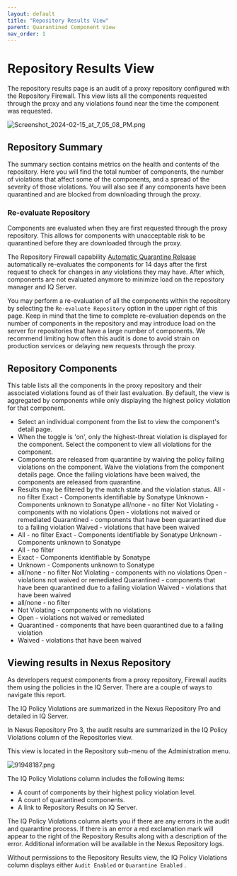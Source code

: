 ```yaml
---
layout: default
title: "Repository Results View"
parent: Quarantined Component View
nav_order: 1
---
```


# Repository Results View

The repository results page is an audit of a proxy repository configured with the Repository Firewall. This view lists all the components requested through the proxy and any violations found near the time the component was requested.

![Screenshot_2024-02-15_at_7_05_08_PM.png](/docs-at-surgery-poc/assets/images/uuid-849decb0-9296-f7d4-d2d6-39a6a0242beb.png)

## Repository Summary

The summary section contains metrics on the health and contents of the repository. Here you will find the total number of components, the number of violations that affect some of the components, and a spread of the severity of those violations. You will also see if any components have been quarantined and are blocked from downloading through the proxy.

### Re-evaluate Repository

Components are evaluated when they are first requested through the proxy repository. This allows for components with unacceptable risk to be quarantined before they are downloaded through the proxy.

The Repository Firewall capability [Automatic Quarantine Release](#UUID-fce7cb93-a2a2-7970-ac89-97dc14c9e891) automatically re-evaluates the components for 14 days after the first request to check for changes in any violations they may have. After which, components are not evaluated anymore to minimize load on the repository manager and IQ Server.

You may perform a re-evaluation of all the components within the repository by selecting the `Re-evaluate Repository` option in the upper right of this page. Keep in mind that the time to complete re-evaluation depends on the number of components in the repository and may introduce load on the server for repositories that have a large number of components. We recommend limiting how often this audit is done to avoid strain on production services or delaying new requests through the proxy.

## Repository Components

This table lists all the components in the proxy repository and their associated violations found as of their last evaluation. By default, the view is aggregated by components while only displaying the highest policy violation for that component.

- Select an individual component from the list to view the component's detail page.
- When the toggle is 'on', only the highest-threat violation is displayed for the component. Select the component to view all violations for the component.
- Components are released from quarantine by waiving the policy failing violations on the component. Waive the violations from the component details page. Once the failing violations have been waived, the components are released from quarantine.
- Results may be filtered by the match state and the violation status. All - no filter Exact - Components identifiable by Sonatype Unknown - Components unknown to Sonatype all/none - no filter Not Violating - components with no violations Open - violations not waived or remediated Quarantined - components that have been quarantined due to a failing violation Waived - violations that have been waived
- All - no filter Exact - Components identifiable by Sonatype Unknown - Components unknown to Sonatype
- All - no filter
- Exact - Components identifiable by Sonatype
- Unknown - Components unknown to Sonatype
- all/none - no filter Not Violating - components with no violations Open - violations not waived or remediated Quarantined - components that have been quarantined due to a failing violation Waived - violations that have been waived
- all/none - no filter
- Not Violating - components with no violations
- Open - violations not waived or remediated
- Quarantined - components that have been quarantined due to a failing violation
- Waived - violations that have been waived

## Viewing results in Nexus Repository

As developers request components from a proxy repository, Firewall audits them using the policies in the IQ Server. There are a couple of ways to navigate this report.

The IQ Policy Violations are summarized in the Nexus Repository Pro and detailed in IQ Server.

In Nexus Repository Pro 3, the audit results are summarized in the IQ Policy Violations column of the Repositories view.

This view is located in the Repository sub-menu of the Administration menu.

![91948187.png](/docs-at-surgery-poc/assets/images/uuid-dec4a3c8-c4af-4da2-a5e3-dfdc83fdba9a.png)

The IQ Policy Violations column includes the following items:

- A count of components by their highest policy violation level.
- A count of quarantined components.
- A link to Repository Results on IQ Server.

The IQ Policy Violations column alerts you if there are any errors in the audit and quarantine process. If there is an error a red exclamation mark will appear to the right of the Repository Results along with a description of the error. Additional information will be available in the Nexus Repository logs.

Without permissions to the Repository Results view, the IQ Policy Violations column displays either `Audit Enabled` or `Quarantine Enabled` .
